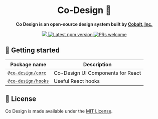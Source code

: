 <h1 align='center'>
  Co-Design 💫
</h1>

<p align="center"><strong>Co Design is an open-source design system built by <a href="https://present.do">Cobalt, Inc.</a></strong></p>

<p align='center'>
  <a href="https://cobalt.run">
    <img src="https://badgen.net/badge/icon/Made%20by%20Cobalt?icon=https://caple-static.s3.ap-northeast-2.amazonaws.com/cobalt-badge.svg&label&color=5B69C3&labelColor=414C9A" />
  </a>
  <a href='https://www.npmjs.com/package/@co-design/core'>
    <img src='https://img.shields.io/npm/v/@co-design/core.svg' alt='Latest npm version'>
  </a>
  <a href="https://github.com/cobaltinc/bloom/blob/master/.github/CONTRIBUTING.md">
    <img src="https://img.shields.io/badge/PRs-welcome-brightgreen.svg" alt="PRs welcome" />
  </a>
</p>

## :rocket: Getting started

| Package name                                      | Description                                 |
| ------------------------------------------------- | ------------------------------------------- |
| [`@co-design/core`](./packages/co-design-core)    | Co-Design UI Components for React |
| [`@co-design/hooks`](./packages/co-design-hooks)  | Useful React hooks |

## :page_facing_up: License

Co Design is made available under the [MIT License](./LICENSE).
